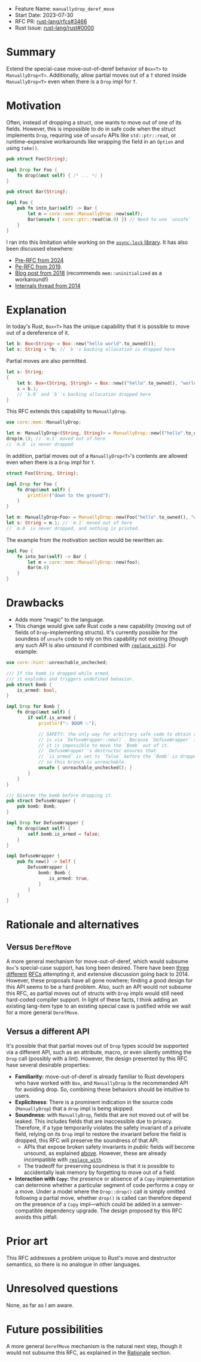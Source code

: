 - Feature Name: `manuallydrop_deref_move`
- Start Date: 2023-07-30
- RFC PR: [rust-lang/rfcs#3466](https://github.com/rust-lang/rfcs/pull/3466)
- Rust Issue: [rust-lang/rust#0000](https://github.com/rust-lang/rust/issues/0000)

# Summary

Extend the special-case move-out-of-deref behavior of `Box<T>` to
`ManuallyDrop<T>`. Additionally, allow partial moves out of a `T` stored inside
`ManuallyDrop<T>` even when there is a `Drop` impl for `T`.

# Motivation

Often, instead of dropping a struct, one wants to move out of one of its fields.
However, this is impossible to do in safe code when the struct implements
`Drop`, requiring use of `unsafe` APIs like `std::ptr::read`, or
runtime-expensive workarounds like wrapping the field in an `Option` and using
`take()`.

```rust
pub struct Foo(String);

impl Drop for Foo {
    fn drop(&mut self) { /* ... */ }
}

pub struct Bar(String);

impl Foo {
    pub fn into_bar(self) -> Bar {
        let m = core::mem::ManuallyDrop::new(self);
        Bar(unsafe { core::ptr::read(&m.0) }) // Need to use `unsafe`
    }
}
```

I ran into this limitation while working on the [`async-lock` library](https://github.com/smol-rs/async-lock/blob/8045684f996b15b3dd9bfd621cfc3864d3760923/src/rwlock.rs#L879-L883).
It has also been discussed elsewhere:

- [Pre-RFC from 2024](https://internals.rust-lang.org/t/destructuring-droppable-structs/20993)
- [Pe-RFC from 2019](https://internals.rust-lang.org/t/pre-rfc-destructuring-values-that-impl-drop/10450).
- [Blog post from 2018](https://phaazon.net/blog/rust-no-drop) (recommends
  `mem::uninitialized` as a workaround!)
- [Internals thread from 2014](https://internals.rust-lang.org/t/destructuring-structs-which-implement-drop/137)

# Explanation

In today's Rust, `Box<T>` has the unique capability that it is possible to move
out of a dereference of it.

```rust
let b: Box<String> = Box::new("hello world".to_owned());
let s: String = *b; // `b`'s backing allocation is dropped here
```

Partial moves are also permitted.

```rust
let s: String;
{
    let b: Box<(String, String)> = Box::new(("hello".to_owned(), "world".to_owned()));
    s = b.1;
    // `b.0` and `b`'s backing allocation dropped here
}
```

This RFC extends this capability to `ManuallyDrop`.

```rust
use core::mem::ManuallyDrop;

let m: ManuallyDrop<(String, String)> = ManuallyDrop::new(("hello".to_owned(), "world".to_owned()));
drop(m.1); // `m.1` moved out of here
// `m.0` is never dropped
```

In addition, partial moves out of a `ManuallyDrop<T>`'s contents are allowed
even when there is a `Drop` impl for `T`.

```rust
struct Foo(String, String);

impl Drop for Foo {
    fn drop(&mut self) {
        println!("down to the ground");
    }
}

let m: ManuallyDrop<Foo> = ManuallyDrop::new(Foo("hello".to_owned(), "world".to_owned()));
let s: String = m.1; // `m.1` moved out of here
// `m.0` is never dropped, and nothing is printed.
```

The example from the motivation section would be rewritten as:

```rust
impl Foo {
    fn into_bar(self) -> Bar {
        let m = core::mem::ManuallyDrop::new(foo);
        Bar(m.0)
    }
}
```

# Drawbacks

- Adds more “magic” to the language.
- This change would give safe Rust code a new capability (moving out of fields
  of `Drop`-implementing structs). It's currently possible for the soundess of
  `unsafe` code to rely on this capability not existing (though any such API is
  also unsound if combined with [`replace_with`](https://docs.rs/replace_with)).
  For example:

```rust
use core::hint::unreachable_unchecked;

/// If the bomb is dropped while armed,
/// it explodes and triggers undefined behavior.
pub struct Bomb {
    is_armed: bool,
}

impl Drop for Bomb {
    fn drop(&mut self) {
        if self.is_armed {
            println!("💥 BOOM 💥");

            // SAFETY: the only way for arbitrary safe code to obtain a `Bomb`
            // is via `DefuseWrapper::new()`. Because `DefuseWrapper` implements `Drop`,
            // it is impossible to move the `Bomb` out of it.
            // `DefuseWrapper`'s destructor ensures that
            // `is_armed` is set to `false` before the `Bomb` is dropped,
            // so this branch is unreachable.
            unsafe { unreachable_unchecked(); }
        }
    }
}

/// Disarms the bomb before dropping it.
pub struct DefuseWrapper {
    pub bomb: Bomb,
}

impl Drop for DefuseWrapper {
    fn drop(&mut self) {
        self.bomb.is_armed = false;
    }
}

impl DefuseWrapper {
    pub fn new() -> Self {
        DefuseWrapper {
            bomb: Bomb {
                is_armed: true,
            }
        }
    }
}
```

# Rationale and alternatives

## Versus `DerefMove`

A more general mechanism for move-out-of-deref, which would subsume `Box`'s
special-case support, has long been desired. There have been [three](https://github.com/rust-lang/rfcs/pull/178)
[different](https://github.com/rust-lang/rfcs/pull/1646) [RFCs](https://github.com/rust-lang/rfcs/pull/2439)
attempting it, and extensive discussion going back to 2014. However, these
proposals have all gone nowhere; finding a good design for this API seems to be
a hard problem. Also, such an API would not subsume this RFC, as partial moves
out of structs with `Drop` impls would still need hard-coded compiler support.
In light of these facts, I think adding an existing lang-item type to an
existing special case is justified while we wait for a more general `DerefMove`.

## Versus a different API

It's possible that that partial moves out of `Drop` types scould be supported
via a different API, such as an attribute, macro, or even silently omitting the
`Drop` call (possibly with a lint). However, the design presented by this RFC
hase several desirable properties:

- **Familiarity:** move-out-of-deref is already familiar to Rust developers who
  have worked with `Box`, and `ManuallyDrop` is the recommended API for avoiding
  drop. So, combining these behaviors should be intuitive to users.
- **Explicitness**: There is a prominent indication in the source code
  (`ManuallyDrop`) that a `drop` impl is being skipped.
- **Soundness:** with `ManuallyDrop`, fields that are not moved out of will be
  leaked. This includes fields that are inaccessible due to privacy. Therefore,
  if a type temporarily violates the safety invariant of a private field,
  relying on its `Drop` impl to restore the invariant before the field is
  dropped, this RFC will preserve the soundness of that API.
  - APIs that expose broken safety invariants in *public* fields *will* become
    unsound, as explained [above](#drawbacks). However, these are already
    incompatible with [`replace_with`](https://docs.rs/replace_with).
  - The tradeoff for preserving soundness is that it is possible to accidentally
    leak memory by forgetting to move out of a field.
- **Interaction with `Copy`:** the presence or absence of a `Copy`
  implementation can determine whether a particular segment of code performs a
  copy or a move. Under a model where the `Drop::drop()` call is simply omitted
  following a partial move, whether `drop()` is called can therefore depend on
  the presence of a `Copy` impl—which could be added in a semver-compatible
  dependency upgrade. The design proposed by this RFC avoids this pitfall.

# Prior art

This RFC addresses a problem unique to Rust's move and destructor semantics, so
there is no analogue in other languages.

# Unresolved questions

None, as far as I am aware.

# Future possibilities

A more general `DerefMove` mechanism is the natural next step, though it would
not subsume this RFC, as explained in the [Rationale](#rationale-and-alternatives)
section.
